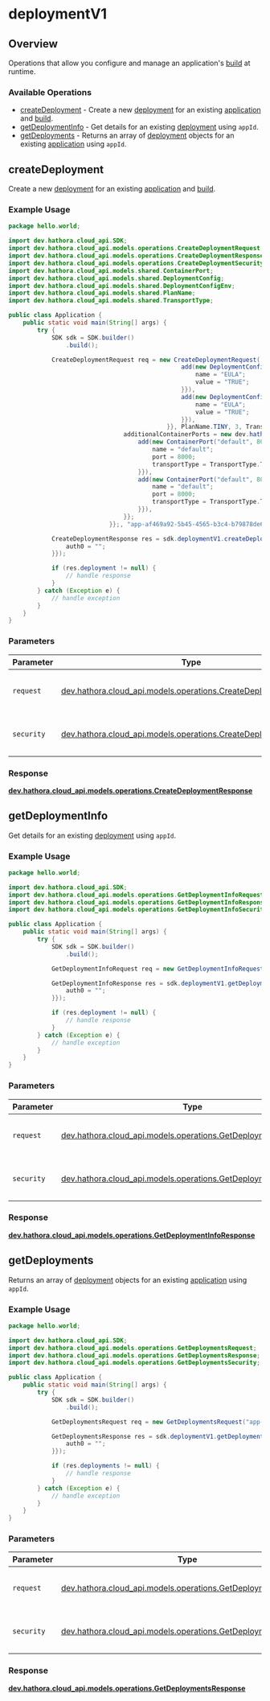 # deploymentV1

## Overview

Operations that allow you configure and manage an application's [build](https://hathora.dev/docs/concepts/hathora-entities#build) at runtime.

### Available Operations

* [createDeployment](#createdeployment) - Create a new [deployment](https://hathora.dev/docs/concepts/hathora-entities#deployment) for an existing [application](https://hathora.dev/docs/concepts/hathora-entities#application) and [build](https://hathora.dev/docs/concepts/hathora-entities#build).
* [getDeploymentInfo](#getdeploymentinfo) - Get details for an existing [deployment](https://hathora.dev/docs/concepts/hathora-entities#deployment) using `appId`.
* [getDeployments](#getdeployments) - Returns an array of [deployment](https://hathora.dev/docs/concepts/hathora-entities#deployment) objects for an existing [application](https://hathora.dev/docs/concepts/hathora-entities#application) using `appId`.

## createDeployment

Create a new [deployment](https://hathora.dev/docs/concepts/hathora-entities#deployment) for an existing [application](https://hathora.dev/docs/concepts/hathora-entities#application) and [build](https://hathora.dev/docs/concepts/hathora-entities#build).

### Example Usage

```java
package hello.world;

import dev.hathora.cloud_api.SDK;
import dev.hathora.cloud_api.models.operations.CreateDeploymentRequest;
import dev.hathora.cloud_api.models.operations.CreateDeploymentResponse;
import dev.hathora.cloud_api.models.operations.CreateDeploymentSecurity;
import dev.hathora.cloud_api.models.shared.ContainerPort;
import dev.hathora.cloud_api.models.shared.DeploymentConfig;
import dev.hathora.cloud_api.models.shared.DeploymentConfigEnv;
import dev.hathora.cloud_api.models.shared.PlanName;
import dev.hathora.cloud_api.models.shared.TransportType;

public class Application {
    public static void main(String[] args) {
        try {
            SDK sdk = SDK.builder()
                .build();

            CreateDeploymentRequest req = new CreateDeploymentRequest(                new DeploymentConfig(4000,                 new dev.hathora.cloud_api.models.shared.DeploymentConfigEnv[]{{
                                                add(new DeploymentConfigEnv("EULA", "TRUE") {{
                                                    name = "EULA";
                                                    value = "TRUE";
                                                }}),
                                                add(new DeploymentConfigEnv("EULA", "TRUE") {{
                                                    name = "EULA";
                                                    value = "TRUE";
                                                }}),
                                            }}, PlanName.TINY, 3, TransportType.UDP) {{
                                additionalContainerPorts = new dev.hathora.cloud_api.models.shared.ContainerPort[]{{
                                    add(new ContainerPort("default", 8000, TransportType.TLS) {{
                                        name = "default";
                                        port = 8000;
                                        transportType = TransportType.TLS;
                                    }}),
                                    add(new ContainerPort("default", 8000, TransportType.UDP) {{
                                        name = "default";
                                        port = 8000;
                                        transportType = TransportType.TCP;
                                    }}),
                                }};
                            }};, "app-af469a92-5b45-4565-b3c4-b79878de67d2", 1);            

            CreateDeploymentResponse res = sdk.deploymentV1.createDeployment(req, new CreateDeploymentSecurity("veritatis") {{
                auth0 = "";
            }});

            if (res.deployment != null) {
                // handle response
            }
        } catch (Exception e) {
            // handle exception
        }
    }
}
```

### Parameters

| Parameter                                                                                                               | Type                                                                                                                    | Required                                                                                                                | Description                                                                                                             |
| ----------------------------------------------------------------------------------------------------------------------- | ----------------------------------------------------------------------------------------------------------------------- | ----------------------------------------------------------------------------------------------------------------------- | ----------------------------------------------------------------------------------------------------------------------- |
| `request`                                                                                                               | [dev.hathora.cloud_api.models.operations.CreateDeploymentRequest](../../models/operations/CreateDeploymentRequest.md)   | :heavy_check_mark:                                                                                                      | The request object to use for the request.                                                                              |
| `security`                                                                                                              | [dev.hathora.cloud_api.models.operations.CreateDeploymentSecurity](../../models/operations/CreateDeploymentSecurity.md) | :heavy_check_mark:                                                                                                      | The security requirements to use for the request.                                                                       |


### Response

**[dev.hathora.cloud_api.models.operations.CreateDeploymentResponse](../../models/operations/CreateDeploymentResponse.md)**


## getDeploymentInfo

Get details for an existing [deployment](https://hathora.dev/docs/concepts/hathora-entities#deployment) using `appId`.

### Example Usage

```java
package hello.world;

import dev.hathora.cloud_api.SDK;
import dev.hathora.cloud_api.models.operations.GetDeploymentInfoRequest;
import dev.hathora.cloud_api.models.operations.GetDeploymentInfoResponse;
import dev.hathora.cloud_api.models.operations.GetDeploymentInfoSecurity;

public class Application {
    public static void main(String[] args) {
        try {
            SDK sdk = SDK.builder()
                .build();

            GetDeploymentInfoRequest req = new GetDeploymentInfoRequest("app-af469a92-5b45-4565-b3c4-b79878de67d2", 1);            

            GetDeploymentInfoResponse res = sdk.deploymentV1.getDeploymentInfo(req, new GetDeploymentInfoSecurity("deserunt") {{
                auth0 = "";
            }});

            if (res.deployment != null) {
                // handle response
            }
        } catch (Exception e) {
            // handle exception
        }
    }
}
```

### Parameters

| Parameter                                                                                                                 | Type                                                                                                                      | Required                                                                                                                  | Description                                                                                                               |
| ------------------------------------------------------------------------------------------------------------------------- | ------------------------------------------------------------------------------------------------------------------------- | ------------------------------------------------------------------------------------------------------------------------- | ------------------------------------------------------------------------------------------------------------------------- |
| `request`                                                                                                                 | [dev.hathora.cloud_api.models.operations.GetDeploymentInfoRequest](../../models/operations/GetDeploymentInfoRequest.md)   | :heavy_check_mark:                                                                                                        | The request object to use for the request.                                                                                |
| `security`                                                                                                                | [dev.hathora.cloud_api.models.operations.GetDeploymentInfoSecurity](../../models/operations/GetDeploymentInfoSecurity.md) | :heavy_check_mark:                                                                                                        | The security requirements to use for the request.                                                                         |


### Response

**[dev.hathora.cloud_api.models.operations.GetDeploymentInfoResponse](../../models/operations/GetDeploymentInfoResponse.md)**


## getDeployments

Returns an array of [deployment](https://hathora.dev/docs/concepts/hathora-entities#deployment) objects for an existing [application](https://hathora.dev/docs/concepts/hathora-entities#application) using `appId`.

### Example Usage

```java
package hello.world;

import dev.hathora.cloud_api.SDK;
import dev.hathora.cloud_api.models.operations.GetDeploymentsRequest;
import dev.hathora.cloud_api.models.operations.GetDeploymentsResponse;
import dev.hathora.cloud_api.models.operations.GetDeploymentsSecurity;

public class Application {
    public static void main(String[] args) {
        try {
            SDK sdk = SDK.builder()
                .build();

            GetDeploymentsRequest req = new GetDeploymentsRequest("app-af469a92-5b45-4565-b3c4-b79878de67d2");            

            GetDeploymentsResponse res = sdk.deploymentV1.getDeployments(req, new GetDeploymentsSecurity("perferendis") {{
                auth0 = "";
            }});

            if (res.deployments != null) {
                // handle response
            }
        } catch (Exception e) {
            // handle exception
        }
    }
}
```

### Parameters

| Parameter                                                                                                           | Type                                                                                                                | Required                                                                                                            | Description                                                                                                         |
| ------------------------------------------------------------------------------------------------------------------- | ------------------------------------------------------------------------------------------------------------------- | ------------------------------------------------------------------------------------------------------------------- | ------------------------------------------------------------------------------------------------------------------- |
| `request`                                                                                                           | [dev.hathora.cloud_api.models.operations.GetDeploymentsRequest](../../models/operations/GetDeploymentsRequest.md)   | :heavy_check_mark:                                                                                                  | The request object to use for the request.                                                                          |
| `security`                                                                                                          | [dev.hathora.cloud_api.models.operations.GetDeploymentsSecurity](../../models/operations/GetDeploymentsSecurity.md) | :heavy_check_mark:                                                                                                  | The security requirements to use for the request.                                                                   |


### Response

**[dev.hathora.cloud_api.models.operations.GetDeploymentsResponse](../../models/operations/GetDeploymentsResponse.md)**

